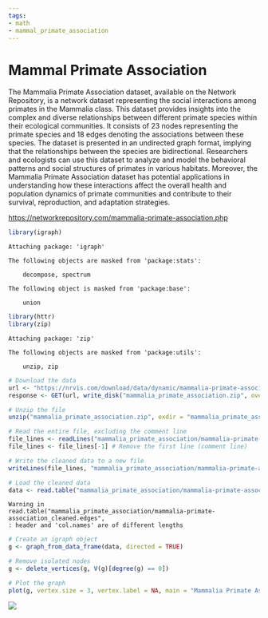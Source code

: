 ```yaml
---
tags:
- math
- mammal_primate_association
---
```


Mammal Primate Association
================

The Mammalia Primate Association dataset, available on the Network
Repository, is a network dataset representing the social interactions
among primates in the Mammalia class. This dataset provides insights
into the complex and diverse relationships between different primate
species within their ecological communities. It consists of 23 nodes
representing the primate species and 18 edges denoting the associations
between these species. The dataset is presented in an undirected graph
format, implying that the relationships between the species are
bidirectional. Researchers and ecologists can use this dataset to
analyze and model the behavioral patterns and social structures of
primates in various habitats. Moreover, the Mammalia Primate Association
dataset has potential applications in understanding how these
interactions affect the overall health and population dynamics of
primate communities and contribute to their survival, reproduction, and
adaptation strategies.

https://networkrepository.com/mammalia-primate-association.php

``` r
library(igraph)
```


    Attaching package: 'igraph'

    The following objects are masked from 'package:stats':

        decompose, spectrum

    The following object is masked from 'package:base':

        union

``` r
library(httr)
library(zip)
```


    Attaching package: 'zip'

    The following objects are masked from 'package:utils':

        unzip, zip

``` r
# Download the data
url <- "https://nrvis.com/download/data/dynamic/mammalia-primate-association.zip"
response <- GET(url, write_disk("mammalia_primate_association.zip", overwrite = TRUE))

# Unzip the file
unzip("mammalia_primate_association.zip", exdir = "mammalia_primate_association")

# Read the entire file, excluding the comment line
file_lines <- readLines("mammalia_primate_association/mammalia-primate-association.edges")
file_lines <- file_lines[-1] # Remove the first line (comment line)

# Write the cleaned data to a new file
writeLines(file_lines, "mammalia_primate_association/mammalia-primate-association_cleaned.edges")

# Load the cleaned data
data <- read.table("mammalia_primate_association/mammalia-primate-association_cleaned.edges", col.names = c("from", "to", "additional_column"), row.names = NULL)
```

    Warning in
    read.table("mammalia_primate_association/mammalia-primate-association_cleaned.edges",
    : header and 'col.names' are of different lengths

``` r
# Create an igraph object
g <- graph_from_data_frame(data, directed = TRUE)

# Remove isolated nodes
g <- delete_vertices(g, V(g)[degree(g) == 0])

# Plot the graph
plot(g, vertex.size = 3, vertex.label = NA, main = "Mammalia Primate Association network")
```

![](mammal_primate_associations_files/figure-gfm/unnamed-chunk-1-1.png)
